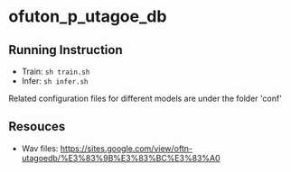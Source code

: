 # ofuton_p_utagoe_db

## Running Instruction

- Train: `sh train.sh` 
- Infer: `sh infer.sh` 

Related configuration files for different models are under the folder 'conf'

## Resouces
- Wav files: <https://sites.google.com/view/oftn-utagoedb/%E3%83%9B%E3%83%BC%E3%83%A0>





